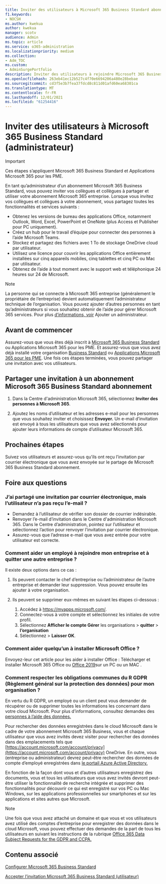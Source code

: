```yaml
---
title: Inviter des utilisateurs à Microsoft 365 Business Standard abonnement
f1.keywords:
- NOCSH
ms.author: kwekua
author: kwekua
manager: scotv
audience: Admin
ms.topic: article
ms.service: o365-administration
ms.localizationpriority: medium
ms.collection:
- Adm_TOC
ms.custom:
- AdminSurgePortfolio
description: Inviter des utilisateurs à rejoindre Microsoft 365 Business Standard organisation
ms.openlocfilehash: 263eb41ec12b527c4f70e6694206a480e28bebae
ms.sourcegitcommit: cd3f5e3b7fea37fdcd8c811d01afd60ea68301ca
ms.translationtype: MT
ms.contentlocale: fr-FR
ms.lasthandoff: 12/01/2021
ms.locfileid: "61254416"
---
```

# <a name="invite-users-to-microsoft-365-business-standard-admin"></a>Inviter des utilisateurs à Microsoft 365 Business Standard (administrateur)

> [!IMPORTANT]
> Ces étapes s’appliquent Microsoft 365 Business Standard et Applications Microsoft 365 pour les PME.

En tant qu’administrateur d’un abonnement Microsoft 365 Business Standard, vous pouvez inviter vos collègues et collègues à partager et utiliser votre abonnement Microsoft 365 entreprise. Lorsque vous invitez vos collègues et collègues à votre abonnement, vous partagez toutes les fonctionnalités et services suivants :

- Obtenez les versions de bureau des applications Office, notamment Outlook, Word, Excel, PowerPoint et OneNote (plus Access et Publisher pour PC uniquement).
- Créez un hub pour le travail d’équipe pour connecter des personnes à l’aide Microsoft Teams.
- Stockez et partagez des fichiers avec 1 To de stockage OneDrive cloud par utilisateur.
- Utilisez une licence pour couvrir les applications Office entièrement installées sur cinq appareils mobiles, cinq tablettes et cinq PC ou Mac par utilisateur.
- Obtenez de l’aide à tout moment avec le support web et téléphonique 24 heures sur 24 de Microsoft.

> [!Note]
> La personne qui se connecte à Microsoft 365 entreprise (généralement le propriétaire de l’entreprise) devient automatiquement l’administrateur technique de l’organisation. Vous pouvez ajouter d’autres personnes en tant qu’administrateurs si vous souhaitez obtenir de l’aide pour gérer Microsoft 365 services. Pour plus [d’informations, voir](../../business-video/add-admin.md) Ajouter un administrateur.

## <a name="before-you-begin"></a>Avant de commencer

Assurez-vous que vous êtes déjà inscrit à [Microsoft 365 Business Standard](signup-business-standard.md) ou Applications Microsoft 365 pour les PME. Et assurez-vous que vous avez déjà installé votre organisation [Business Standard](../setup/setup-business-standard.md) ou [Applications Microsoft 365 pour les PME](../setup/setup-apps-for-business.md). Une fois ces étapes terminées, vous pouvez partager une invitation avec vos utilisateurs.

## <a name="share-an-invitation-to-a-microsoft-365-business-standard-subscription"></a>Partager une invitation à un abonnement Microsoft 365 Business Standard abonnement

1. Dans la Centre d'administration Microsoft 365, sélectionnez **Inviter des personnes à Microsoft 365**.

2. Ajoutez les noms d’utilisateur et les adresses e-mail pour les personnes que vous souhaitez inviter et choisissez **Envoyer.** Un e-mail d’invitation est envoyé à tous les utilisateurs que vous avez sélectionnés pour ajouter leurs informations de compte d’utilisateur Microsoft 365.

## <a name="next-steps"></a>Prochaines étapes

Suivez vos utilisateurs et assurez-vous qu’ils ont reçu l’invitation par courrier électronique que vous avez envoyée sur le partage de Microsoft 365 Business Standard abonnement.

## <a name="frequently-asked-questions"></a>Foire aux questions

### <a name="i-shared-an-email-invite-but-the-user-didnt-receive-the-email"></a>J’ai partagé une invitation par courrier électronique, mais l’utilisateur n’a pas reçu l’e-mail ?

- Demandez à l’utilisateur de vérifier son dossier de courrier indésirable.
- Renvoyer l’e-mail d’invitation dans le Centre d'administration Microsoft 365. Dans le Centre d’administration, pointez sur l’utilisateur et sélectionnez l’action pour renvoyer l’invitation par courrier électronique.
- Assurez-vous que l’adresse e-mail que vous avez entrée pour votre utilisateur est correcte.

### <a name="how-can-i-help-an-employee-join-my-business-and-leave-another-business"></a>Comment aider un employé à rejoindre mon entreprise et à quitter une autre entreprise ?

Il existe deux options dans ce cas :  

1. Ils peuvent contacter le chef d’entreprise ou l’administrateur de l’autre entreprise et demander leur suppression. Vous pouvez ensuite les ajouter à votre organisation.  

2. Ils peuvent se supprimer eux-mêmes en suivant les étapes ci-dessous :

    1. Accédez à https://myapps.microsoft.com/.
    2. Connectez-vous à votre compte et sélectionnez les initiales de votre profil.
    3. Sélectionnez **Afficher le compte Gérer** les organisations  >  **quitter**  >  **l’organisation**
    4. Sélectionnez   >  **Laisser OK**.

### <a name="how-do-i-help-someone-install-microsoft-office"></a>Comment aider quelqu’un à installer Microsoft Office ?

Envoyez-leur cet article pour les aider à installer Office : Télécharger et installer Microsoft 365 Office ou [Office 2019](https://support.microsoft.com/office/download-and-install-or-reinstall-microsoft-365-or-office-2019-on-a-pc-or-mac-4414eaaf-0478-48be-9c42-23adc4716658)sur un PC ou un MAC .

### <a name="how-do-i-meet-common-gdpr-general-data-protection-regulation-obligations-for-my-organization"></a>Comment respecter les obligations communes du R GDPR (Règlement général sur la protection des données) pour mon organisation ?

En vertu du R GDPR, un employé ou un client peut vous demander de récupérer ou de supprimer toutes les informations les concernant dans votre cloud Microsoft. Pour plus d’informations, consultez demandes des [personnes à l’aide des données.](/compliance/regulatory/gdpr-data-subject-requests)

Pour rechercher des données enregistrées dans le cloud Microsoft dans le cadre de votre abonnement Microsoft 365 Business, vous et chaque utilisateur que vous avez invités devez visiter pour rechercher des données dans des emplacements tels que [https://account.microsoft.com/account/privacy](https://account.microsoft.com/account/privacy) OneDrive.  En outre, vous (entreprise ou administrateur) devrez peut-être rechercher des données de compte d’employé enregistrées dans [le portail Azure Active Directory.](/compliance/regulatory/gdpr-dsr-office365)

En fonction de la façon dont vous et d’autres utilisateurs enregistrez des documents, vous et tous les utilisateurs que vous avez invités devront peut-être utiliser la fonctionnalité de recherche intégrée et supprimer des fonctionnalités pour découvrir ce qui est enregistré sur vos PC ou Mac Windows, sur les applications professionnelles sur smartphones et sur les applications et sites autres que Microsoft.

> [!NOTE]
> Une fois que vous avez attaché un domaine et que vous et vos utilisateurs avez utilisé des comptes d’entreprise pour enregistrer des données dans le cloud Microsoft, vous pouvez effectuer des demandes de la part de tous les utilisateurs en suivant les instructions de la rubrique [Office 365 Data Subject Requests for the GDPR and CCPA.](/compliance/regulatory/gdpr-dsr-office365)

## <a name="related-content"></a>Contenu associé

[Configurer Microsoft 365 Business Standard](../setup/setup-business-standard.md)

[Accepter l’invitation Microsoft 365 Business Standard (utilisateur)](user-invite-business-standard.md)
